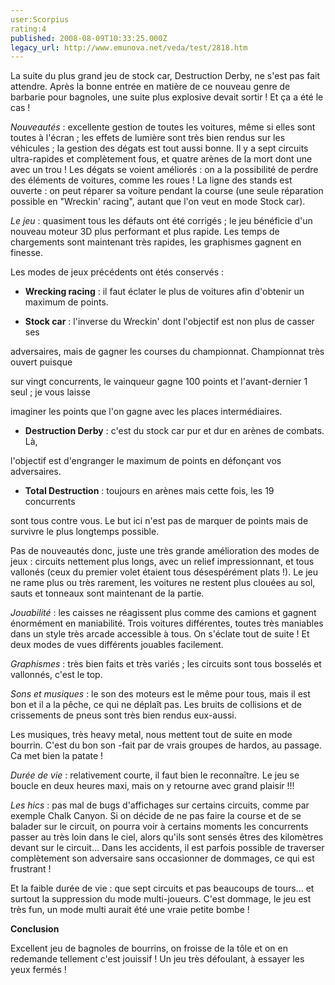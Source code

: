 ```yaml
---
user:Scorpius
rating:4
published: 2008-08-09T10:33:25.000Z
legacy_url: http://www.emunova.net/veda/test/2818.htm
---
```

La suite du plus grand jeu de stock car, Destruction Derby, ne s'est pas fait attendre. Après la bonne entrée en matière de ce nouveau genre de barbarie pour bagnoles, une suite plus explosive devait sortir ! Et ça a été le cas !  

  

_Nouveautés_ : excellente gestion de toutes les voitures, même si elles sont toutes à l'écran ; les effets de lumière sont très bien rendus sur les véhicules ; la gestion des dégats est tout aussi bonne. Il y a sept circuits ultra-rapides et complètement fous, et quatre arènes de la mort dont une avec un trou ! Les dégats se voient améliorés : on a la possibilité de perdre des éléments de voitures, comme les roues ! La ligne des stands est ouverte : on peut réparer sa voiture pendant la course (une seule réparation possible en "Wreckin' racing", autant que l'on veut en mode Stock car).  

  

_Le jeu_ : quasiment tous les défauts ont été corrigés ; le jeu bénéficie d'un nouveau moteur 3D plus performant et plus rapide. Les temps de chargements sont maintenant très rapides, les graphismes gagnent en finesse.   

  

Les modes de jeux précédents ont étés conservés :   

  

- __Wrecking racing__ : il faut éclater le plus de voitures afin d'obtenir un maximum de points.  

  

- __Stock car__ : l'inverse du Wreckin' dont l'objectif est non plus de casser ses   

adversaires, mais de gagner les courses du championnat. Championnat très ouvert puisque   

sur vingt concurrents, le vainqueur gagne 100 points et l'avant-dernier 1 seul ; je vous laisse   

imaginer les points que l'on gagne avec les places intermédiaires.  

  

- __Destruction Derby__ : c'est du stock car pur et dur en arènes de combats. Là,   

l'objectif est d'engranger le maximum de points en défonçant vos adversaires.  

  

- __Total Destruction__ : toujours en arènes mais cette fois, les 19 concurrents   

sont tous contre vous. Le but ici n'est pas de marquer de points mais de survivre le plus longtemps possible.  

  

Pas de nouveautés donc, juste une très grande amélioration des modes de jeux : circuits nettement plus longs, avec un relief impressionnant, et tous vallonés (ceux du premier volet étaient tous désespérément plats !). Le jeu ne rame plus ou très rarement, les voitures ne restent plus clouées au sol, sauts et tonneaux sont maintenant de la partie.  

  

_Jouabilité_ : les caisses ne réagissent plus comme des camions et gagnent énormément en maniabilité. Trois voitures différentes, toutes très maniables dans un style très arcade accessible à tous. On s'éclate tout de suite ! Et deux modes de vues différents jouables facilement.  

  

_Graphismes_ : très bien faits et très variés ; les circuits sont tous bosselés et vallonnés, c'est le top.  

  

_Sons et musiques_ : le son des moteurs est le même pour tous, mais il est bon et il a la pêche, ce qui ne déplaît pas. Les bruits de collisions et de crissements de pneus sont très bien rendus eux-aussi.  

Les musiques, très heavy metal, nous mettent tout de suite en mode bourrin. C'est du bon son -fait par de vrais groupes de hardos, au passage. Ca met bien la patate !  

  

_Durée de vie_ : relativement courte, il faut bien le reconnaître. Le jeu se boucle en deux heures maxi, mais on y retourne avec grand plaisir !!!  

  

_Les hics_ : pas mal de bugs d'affichages sur certains circuits, comme par exemple Chalk Canyon. Si on décide de ne pas faire la course et de se balader sur le circuit, on pourra voir à certains moments les concurrents passer au très loin dans le ciel, alors qu'ils sont sensés êtres des kilomètres devant sur le circuit... Dans les accidents, il est parfois possible de traverser complètement son adversaire sans occasionner de dommages, ce qui est frustrant !  

Et la faible durée de vie : que sept circuits et pas beaucoups de tours... et surtout la suppression du mode multi-joueurs. C'est dommage, le jeu est très fun, un mode multi aurait été une vraie petite bombe !  

  

**Conclusion**  

  

Excellent jeu de bagnoles de bourrins, on froisse de la tôle et on en redemande tellement c'est jouissif ! Un jeu très défoulant, à essayer les yeux fermés !
